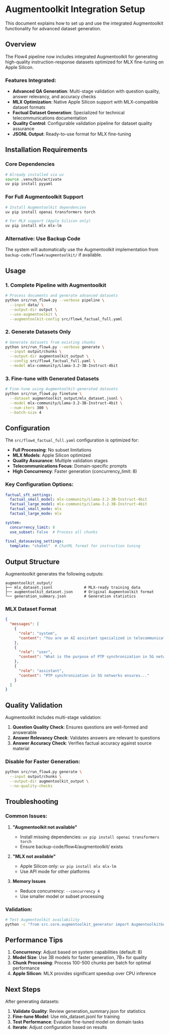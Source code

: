 # Augmentoolkit Integration Setup

This document explains how to set up and use the integrated Augmentoolkit functionality for advanced dataset generation.

## Overview

The Flow4 pipeline now includes integrated Augmentoolkit for generating high-quality instruction-response datasets optimized for MLX fine-tuning on Apple Silicon.

### Features Integrated:

- **Advanced QA Generation**: Multi-stage validation with question quality, answer relevancy, and accuracy checks
- **MLX Optimization**: Native Apple Silicon support with MLX-compatible dataset formats
- **Factual Dataset Generation**: Specialized for technical telecommunications documentation
- **Quality Control**: Configurable validation pipeline for dataset quality assurance
- **JSONL Output**: Ready-to-use format for MLX fine-tuning

## Installation Requirements

### Core Dependencies
```bash
# Already installed via uv
source .venv/bin/activate
uv pip install pyyaml
```

### For Full Augmentoolkit Support
```bash
# Install Augmentoolkit dependencies
uv pip install openai transformers torch

# For MLX support (Apple Silicon only)
uv pip install mlx mlx-lm
```

### Alternative: Use Backup Code
The system will automatically use the Augmentoolkit implementation from `backup-code/flow4/augmentoolkit/` if available.

## Usage

### 1. Complete Pipeline with Augmentoolkit
```bash
# Process documents and generate advanced datasets
python src/run_flow4.py --verbose pipeline \
  --input data/ \
  --output-dir output \
  --use-augmentoolkit \
  --augmentoolkit-config src/flow4_factual_full.yaml
```

### 2. Generate Datasets Only
```bash
# Generate datasets from existing chunks
python src/run_flow4.py --verbose generate \
  --input output/chunks \
  --output-dir augmentoolkit_output \
  --config src/flow4_factual_full.yaml \
  --model mlx-community/Llama-3.2-3B-Instruct-4bit
```

### 3. Fine-tune with Generated Datasets
```bash
# Fine-tune using Augmentoolkit-generated datasets
python src/run_flow4.py finetune \
  --dataset augmentoolkit_output/mlx_dataset.jsonl \
  --model mlx-community/Llama-3.2-3B-Instruct-4bit \
  --num-iters 300 \
  --batch-size 4
```

## Configuration

The `src/flow4_factual_full.yaml` configuration is optimized for:

- **Full Processing**: No subset limitations
- **MLX Models**: Apple Silicon optimized
- **Quality Assurance**: Multiple validation stages
- **Telecommunications Focus**: Domain-specific prompts
- **High Concurrency**: Faster generation (concurrency_limit: 8)

### Key Configuration Options:
```yaml
factual_sft_settings:
  factual_small_model: mlx-community/Llama-3.2-3B-Instruct-4bit
  factual_large_model: mlx-community/Llama-3.2-3B-Instruct-4bit
  factual_small_mode: mlx
  factual_large_mode: mlx

system:
  concurrency_limit: 8
  use_subset: False  # Process all chunks
  
final_datasaving_settings:
  template: "chatml"  # ChatML format for instruction tuning
```

## Output Structure

Augmentoolkit generates the following outputs:

```
augmentoolkit_output/
├── mlx_dataset.jsonl              # MLX-ready training data
├── augmentoolkit_dataset.json     # Original Augmentoolkit format  
└── generation_summary.json        # Generation statistics
```

### MLX Dataset Format
```json
{
  "messages": [
    {
      "role": "system",
      "content": "You are an AI assistant specialized in telecommunications..."
    },
    {
      "role": "user", 
      "content": "What is the purpose of PTP synchronization in 5G networks?"
    },
    {
      "role": "assistant",
      "content": "PTP synchronization in 5G networks ensures..."
    }
  ]
}
```

## Quality Validation

Augmentoolkit includes multi-stage validation:

1. **Question Quality Check**: Ensures questions are well-formed and answerable
2. **Answer Relevancy Check**: Validates answers are relevant to questions
3. **Answer Accuracy Check**: Verifies factual accuracy against source material

### Disable for Faster Generation:
```bash
python src/run_flow4.py generate \
  --input output/chunks \
  --output-dir augmentoolkit_output \
  --no-quality-checks
```

## Troubleshooting

### Common Issues:

1. **"Augmentoolkit not available"**
   - Install missing dependencies: `uv pip install openai transformers torch`
   - Ensure backup-code/flow4/augmentoolkit/ exists

2. **"MLX not available"** 
   - Apple Silicon only: `uv pip install mlx mlx-lm`
   - Use API mode for other platforms

3. **Memory Issues**
   - Reduce concurrency: `--concurrency 4`
   - Use smaller model or subset processing

### Validation:
```bash
# Test Augmentoolkit availability
python -c "from src.core.augmentoolkit_generator import AugmentoolkitGenerator; print('Available:', AugmentoolkitGenerator.is_available())"
```

## Performance Tips

1. **Concurrency**: Adjust based on system capabilities (default: 8)
2. **Model Size**: Use 3B models for faster generation, 7B+ for quality
3. **Chunk Processing**: Process 100-500 chunks per batch for optimal performance
4. **Apple Silicon**: MLX provides significant speedup over CPU inference

## Next Steps

After generating datasets:

1. **Validate Quality**: Review generation_summary.json for statistics
2. **Fine-tune Model**: Use mlx_dataset.jsonl for training
3. **Test Performance**: Evaluate fine-tuned model on domain tasks
4. **Iterate**: Adjust configuration based on results